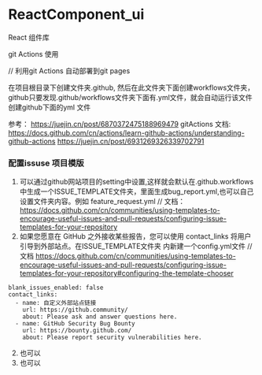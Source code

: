 # ReactComponent_ui
React 组件库
  



git Actions 使用

// 利用git Actions 自动部署到git pages

在项目根目录下创建文件夹.github, 然后在此文件夹下面创建workflows文件夹，github只要发现.github/workflows文件夹下面有.yml文件，就会自动运行该文件
创建github下面的yml 文件





参考： https://juejin.cn/post/6870372475188969479
gitActions 文档: https://docs.github.com/cn/actions/learn-github-actions/understanding-github-actions
https://juejin.cn/post/6931269326339702791

### 配置issuse 项目模版
1. 可以通过github网站项目的setting中设置,这样就会默认在.github.workflows中生成一个ISSUE_TEMPLATE文件夹，里面生成bug_report.yml,也可以自己设置文件夹内容。例如 feature_request.yml
// 文档：https://docs.github.com/cn/communities/using-templates-to-encourage-useful-issues-and-pull-requests/configuring-issue-templates-for-your-repository
2. 如果您愿意在 GitHub 之外接收某些报告，您可以使用 contact_links 将用户引导到外部站点。在ISSUE_TEMPLATE文件夹 内新建一个config.yml文件
// 文档 https://docs.github.com/cn/communities/using-templates-to-encourage-useful-issues-and-pull-requests/configuring-issue-templates-for-your-repository#configuring-the-template-chooser
```
blank_issues_enabled: false
contact_links:
  - name: 自定义外部站点链接
    url: https://github.community/
    about: Please ask and answer questions here.
  - name: GitHub Security Bug Bounty
    url: https://bounty.github.com/
    about: Please report security vulnerabilities here.
```


2. 也可以
2. 也可以